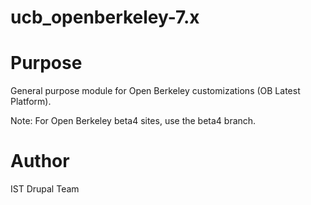 ucb_openberkeley-7.x
============

Purpose
=======

General purpose module for Open Berkeley customizations (OB Latest Platform). 

Note: For Open Berkeley beta4 sites, use the beta4 branch.

Author
======
IST Drupal Team